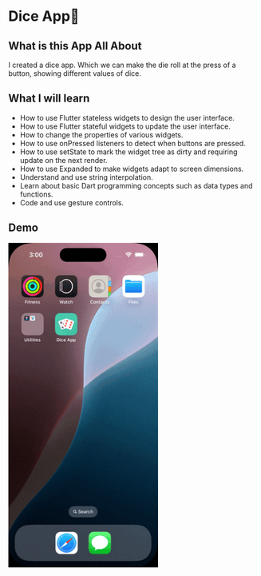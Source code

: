 # Dice App🎲

## What is this App All About

I created a dice app. Which we can make the die roll at the press of a button, showing different values of dice.

## What I will learn

- How to use Flutter stateless widgets to design the user interface.
- How to use Flutter stateful widgets to update the user interface.
- How to change the properties of various widgets.
- How to use onPressed listeners to detect when buttons are pressed.
- How to use setState to mark the widget tree as dirty and requiring update on the next render.
- How to use Expanded to make widgets adapt to screen dimensions.
- Understand and use string interpolation.
- Learn about basic Dart programming concepts such as data types and functions.
- Code and use gesture controls.

## Demo

<img src="Demo/Screen%20Recording.gif" alt="Screen Recording" width="300"/>
